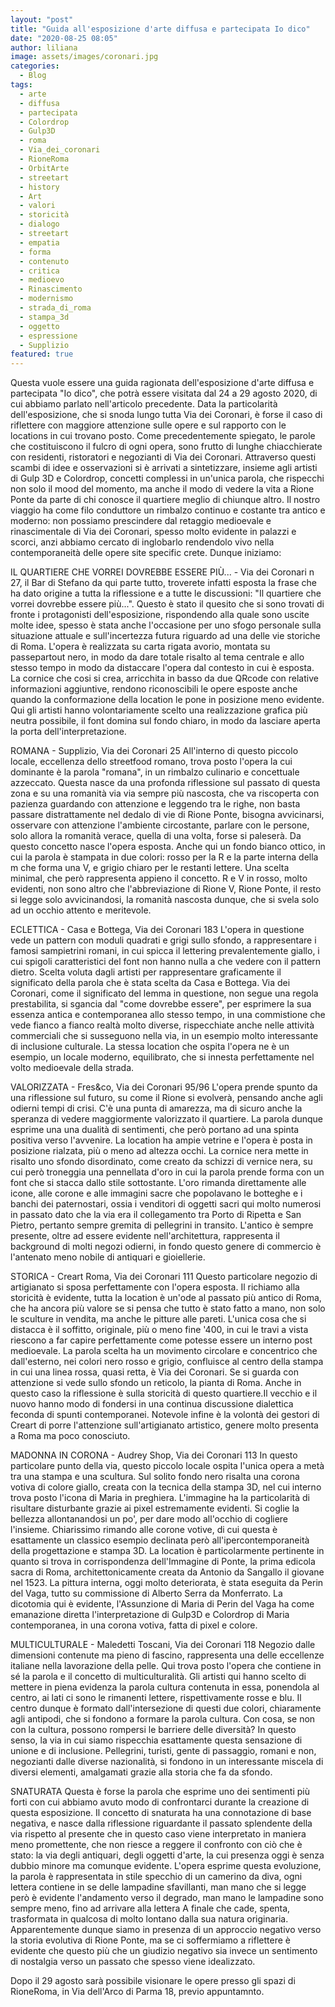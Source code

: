 ```yaml
---
layout: "post"
title: "Guida all'esposizione d'arte diffusa e partecipata Io dico"
date: "2020-08-25 08:05"
author: liliana
image: assets/images/coronari.jpg
categories:
  - Blog
tags:
  - arte
  - diffusa
  - partecipata
  - Colordrop
  - Gulp3D
  - roma
  - Via_dei_coronari
  - RioneRoma
  - OrbitArte
  - streetart
  - history
  - Art
  - valori
  - storicità
  - dialogo
  - streetart
  - empatia
  - forma
  - contenuto
  - critica
  - medioevo
  - Rinascimento
  - modernismo
  - strada_di_roma
  - stampa_3d
  - oggetto
  - espressione
  - Supplizio
featured: true
---
```



Questa vuole essere una guida ragionata dell'esposizione d'arte diffusa e partecipata "Io dico", che potrà essere visitata dal 24 a 29 agosto 2020, di cui abbiamo parlato nell'articolo precedente. Data la particolarità dell'esposizione, che si snoda lungo tutta Via dei Coronari, è forse il caso di riflettere con maggiore attenzione sulle opere e sul rapporto con le locations in cui trovano posto.
Come precedentemente spiegato, le parole che costituiscono il fulcro di ogni opera, sono frutto di lunghe chiacchierate con residenti, ristoratori e negozianti di Via dei Coronari. Attraverso questi scambi di idee e osservazioni si è arrivati a sintetizzare, insieme agli artisti di Gulp 3D e Colordrop, concetti complessi in un'unica parola, che rispecchi non solo il mood del momento, ma anche il modo di vedere la vita a Rione Ponte da parte di chi conosce il quartiere meglio di chiunque altro.
Il nostro viaggio ha come filo conduttore un rimbalzo continuo e costante tra antico e moderno: non possiamo  prescindere dal retaggio medioevale e rinascimentale di Via dei Coronari, spesso molto evidente in palazzi e scorci, anzi abbiamo cercato di inglobarlo rendendolo vivo nella contemporaneità delle opere site specific crete.
Dunque iniziamo:

IL QUARTIERE CHE VORREI DOVREBBE ESSERE PIÙ... - Via dei Coronari n 27, il Bar di Stefano
 da qui parte tutto, troverete infatti esposta la frase che ha dato origine a tutta la riflessione e a tutte le discussioni: "Il quartiere che vorrei dovrebbe essere più...". Questo è stato il quesito che si sono trovati di fronte i protagonisti dell'esposizione, rispondendo alla quale sono uscite molte idee, spesso è stata anche l'occasione per uno sfogo personale sulla situazione attuale e sull'incertezza futura riguardo ad una delle vie storiche di Roma. L'opera è realizzata su carta rigata avorio, montata su passepartout nero, in modo da dare totale risalto al tema centrale e allo stesso tempo in modo da distaccare l'opera dal contesto in cui è esposta. La cornice che cosi si crea, arricchita in basso da due QRcode con relative informazioni aggiuntive, rendono riconoscibili le opere esposte anche quando la conformazione della location le pone in posizione meno evidente. Qui gli artisti hanno volontariamente scelto una realizzazione grafica più neutra possibile, il font domina sul fondo chiaro, in modo da lasciare aperta la porta dell'interpretazione.

ROMANA - Supplizio, Via dei Coronari 25
 All'interno di questo piccolo locale, eccellenza dello streetfood romano, trova posto l'opera la cui dominante è la parola "romana", in un rimbalzo culinario e concettuale azzeccato. Questa nasce da una profonda riflessione sul passato di questa zona e su una romanità via via sempre più nascosta, che va riscoperta con pazienza guardando con attenzione e leggendo tra le righe, non basta passare distrattamente nel dedalo di vie di Rione Ponte, bisogna avvicinarsi, osservare con attenzione l'ambiente circostante, parlare con le persone, solo allora la romanità verace, quella di una volta, forse si paleserà. Da questo concetto nasce l'opera esposta. Anche qui un fondo bianco ottico, in cui la parola è stampata in due colori: rosso per la R e la parte interna della m che forma una V, e grigio chiaro per le restanti lettere. Una scelta minimal, che però rappresenta appieno il concetto. R e V in rosso, molto evidenti, non sono altro che l'abbreviazione di Rione V, Rione Ponte, il resto si legge solo avvicinandosi, la romanità nascosta dunque, che si svela solo ad un occhio attento e meritevole.

ECLETTICA - Casa e Bottega, Via dei Coronari 183
 L'opera in questione vede un pattern con moduli quadrati e grigi sullo sfondo, a rappresentare i famosi sampietrini romani, in cui spicca il lettering prevalentemente giallo, i cui spigoli caratteristici del font non hanno nulla a che vedere con il pattern dietro. Scelta voluta dagli artisti per rappresentare graficamente il significato della parola che è stata scelta da Casa e Bottega. Via dei Coronari, come il significato del lemma in questione, non segue una regola prestabilita, si sgancia dal "come dovrebbe essere", per esprimere la sua essenza antica e contemporanea allo stesso tempo, in una commistione che vede fianco a fianco realtà molto diverse, rispecchiate anche nelle attività commerciali che si susseguono nella via, in un esempio molto interessante di inclusione culturale. La stessa location che ospita l'opera ne è un esempio, un locale moderno, equilibrato, che si innesta perfettamente nel volto medioevale della strada.

VALORIZZATA - Fres&co, Via dei Coronari 95/96
 L'opera prende spunto da una riflessione sul futuro, su come il Rione si evolverà, pensando anche agli odierni tempi di crisi. C'è una punta di amarezza, ma di sicuro anche la speranza di vedere maggiormente valorizzato il quartiere. La parola dunque esprime una una dualità di sentimenti, che però portano ad una spinta positiva verso l'avvenire. La location ha ampie vetrine e l'opera è posta in posizione rialzata, più o meno ad altezza occhi. La cornice nera mette in risalto uno sfondo disordinato, come creato da schizzi di vernice nera, su cui però troneggia una pennellata d'oro in cui la parola prende forma con un font che si stacca dallo stile sottostante. L'oro rimanda direttamente alle icone, alle corone e alle immagini sacre che popolavano le botteghe e i banchi dei paternostari, ossia i venditori di oggetti sacri qui molto numerosi in passato dato che la via era il collegamento tra Porto di Ripetta e San Pietro, pertanto sempre gremita di pellegrini in transito. L'antico è sempre presente, oltre ad essere evidente nell'architettura, rappresenta il background di molti negozi odierni, in fondo questo genere di commercio è l'antenato meno nobile di antiquari e gioiellerie.

STORICA - Creart Roma, Via dei Coronari 111
 Questo particolare negozio di artigianato si sposa perfettamente con l'opera esposta. Il richiamo alla storicità è evidente, tutta la location è un'ode al passato più antico di Roma, che ha ancora più valore se si pensa che tutto è stato fatto a mano, non solo le sculture in vendita, ma anche le pitture alle pareti. L'unica cosa che si distacca è il soffitto, originale, più o meno fine '400, in cui le travi a vista riescono a far capire perfettamente come potesse essere un interno post medioevale. La parola scelta ha un movimento circolare e concentrico che dall'esterno, nei colori nero rosso e grigio, confluisce al centro della stampa in cui una linea rossa, quasi retta, è Via dei Coronari. Se si guarda con attenzione si vede sullo sfondo un reticolo, la pianta di Roma. Anche in questo caso la riflessione è sulla storicità di questo quartiere.Il vecchio e il nuovo hanno modo di fondersi in una continua discussione dialettica feconda di spunti contemporanei. Notevole infine è la volontà dei gestori di Creart di porre l'attenzione sull'artigianato artistico, genere molto presenta a Roma ma poco conosciuto.

MADONNA IN CORONA - Audrey Shop, Via dei Coronari 113
 In questo particolare punto della via, questo piccolo locale ospita l'unica opera a metà tra una stampa e una scultura. Sul solito fondo nero risalta una corona votiva di colore giallo, creata con la tecnica della stampa 3D, nel cui interno trova posto l'icona di Maria in preghiera. L'immagine ha la particolarità di risultare disturbante grazie ai pixel estremamente evidenti. Si coglie la bellezza allontanandosi un po', per dare modo all'occhio di cogliere l'insieme. Chiarissimo rimando alle corone votive, di cui questa è esattamente un classico esempio declinata però all'ipercontemporaneità della progettazione e stampa 3D. La location è particolarmente pertinente in quanto si trova in corrispondenza dell'Immagine di Ponte, la prima edicola sacra di Roma, architettonicamente creata da Antonio da Sangallo il giovane nel 1523. La pittura interna, oggi molto deteriorata, è stata eseguita da Perin del Vaga, tutto su commissione di Alberto Serra da Monferrato. La dicotomia qui è evidente, l'Assunzione di Maria di Perin del Vaga ha come emanazione diretta l'interpretazione di Gulp3D e Colordrop di Maria contemporanea, in una corona votiva, fatta di pixel e colore.

MULTICULTURALE - Maledetti Toscani, Via dei Coronari 118
 Negozio dalle dimensioni contenute ma pieno di fascino, rappresenta una delle eccellenze italiane nella lavorazione della pelle. Qui trova posto l'opera che contiene in sé la parola e il concetto di multiculturalità. Gli artisti qui hanno scelto di mettere in piena evidenza la parola cultura contenuta in essa, ponendola al centro, ai lati ci sono le rimanenti lettere, rispettivamente rosse e blu. Il centro dunque è formato dall'intersezione di questi due colori, chiaramente agli antipodi, che si fondono a formare la parola cultura. Con cosa, se non con la cultura, possono rompersi le barriere delle diversità? In questo senso, la via in cui siamo rispecchia esattamente questa sensazione di unione e di inclusione. Pellegrini, turisti, gente di passaggio, romani e non, negozianti dalle diverse nazionalità, si fondono in un interessante miscela di diversi elementi, amalgamati grazie alla storia che fa da sfondo.

SNATURATA
 Questa è forse la parola che esprime uno dei sentimenti più forti con cui abbiamo avuto modo di confrontarci durante la creazione di questa esposizione. Il concetto di snaturata ha una connotazione di base negativa, e nasce dalla riflessione riguardante il passato splendente della via rispetto al presente che in questo caso viene interpretato in maniera meno promettente, che non riesce a reggere il confronto con ciò che è stato: la via degli antiquari, degli oggetti d'arte, la cui presenza oggi è senza dubbio minore ma comunque evidente. L'opera esprime questa evoluzione, la parola è rappresentata in stile specchio di un camerino da diva, ogni lettera contiene in se delle lampadine sfavillanti, man mano che si legge però è evidente l'andamento verso il degrado, man mano le lampadine sono sempre meno, fino ad arrivare alla lettera A finale che cade, spenta, trasformata in qualcosa di molto lontano dalla sua natura originaria. Apparentemente dunque siamo in presenza di un approccio negativo verso la storia evolutiva di Rione Ponte, ma se ci soffermiamo a riflettere è evidente che questo più che un giudizio negativo sia invece un sentimento di nostalgia verso un passato che spesso viene idealizzato.


Dopo il 29 agosto sarà possibile visionare le opere presso gli spazi di RioneRoma, in Via dell'Arco di Parma 18, previo appuntamnto.
